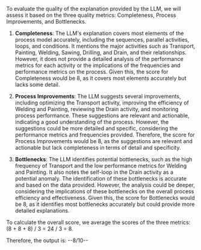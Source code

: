 To evaluate the quality of the explanation provided by the LLM, we will assess it based on the three quality metrics: Completeness, Process Improvements, and Bottlenecks.

1. **Completeness**: The LLM's explanation covers most elements of the process model accurately, including the sequences, parallel activities, loops, and conditions. It mentions the major activities such as Transport, Painting, Welding, Sawing, Drilling, and Drain, and their relationships. However, it does not provide a detailed analysis of the performance metrics for each activity or the implications of the frequencies and performance metrics on the process. Given this, the score for Completeness would be 8, as it covers most elements accurately but lacks some detail.

2. **Process Improvements**: The LLM suggests several improvements, including optimizing the Transport activity, improving the efficiency of Welding and Painting, reviewing the Drain activity, and monitoring process performance. These suggestions are relevant and actionable, indicating a good understanding of the process. However, the suggestions could be more detailed and specific, considering the performance metrics and frequencies provided. Therefore, the score for Process Improvements would be 8, as the suggestions are relevant and actionable but lack completeness in terms of detail and specificity.

3. **Bottlenecks**: The LLM identifies potential bottlenecks, such as the high frequency of Transport and the low performance metrics for Welding and Painting. It also notes the self-loop in the Drain activity as a potential anomaly. The identification of these bottlenecks is accurate and based on the data provided. However, the analysis could be deeper, considering the implications of these bottlenecks on the overall process efficiency and effectiveness. Given this, the score for Bottlenecks would be 8, as it identifies most bottlenecks accurately but could provide more detailed explanations.

To calculate the overall score, we average the scores of the three metrics: (8 + 8 + 8) / 3 = 24 / 3 = 8.

Therefore, the output is:
--8/10--